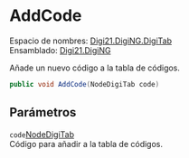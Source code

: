 # AddCode

Espacio de nombres: [Digi21.DigiNG.DigiTab](/digi3d-net/programacion/.net/referencia/digi21.diging/digi21.diging.digitab/)  
Ensamblado: [Digi21.DigiNG](/digi3d-net/programacion/.net/referencia/digi21.diging.plugin/digi21.diging/)

Añade un nuevo código a la tabla de códigos.

```csharp
public void AddCode(NodeDigiTab code)
```

## Parámetros

`code`[NodeDigiTab](/digi3d-net/programacion/.net/referencia/digi21.diging/digi21.diging.digitab/clases/nodedigitab/)  
Código para añadir a la tabla de códigos.

